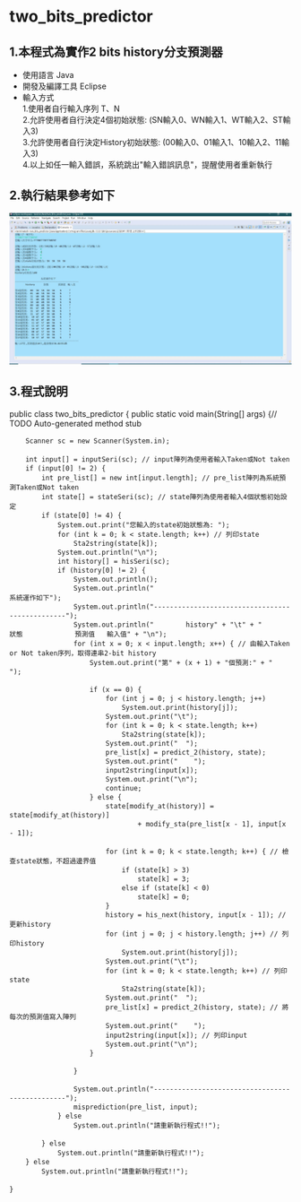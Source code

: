 # two_bits_predictor
## 1.本程式為實作2 bits history分支預測器
* 使用語言 Java
* 開發及編譯工具 Eclipse
* 輸入方式 
 <br/>  1.使用者自行輸入序列 T、N
 <br/>  2.允許使用者自行決定4個初始狀態: (SN輸入0、WN輸入1、WT輸入2、ST輸入3)
 <br/>  3.允許使用者自行決定History初始狀態: (00輸入0、01輸入1、10輸入2、11輸入3)
 <br/>  4.以上如任一輸入錯誤，系統跳出"輸入錯誤訊息"，提醒使用者重新執行
 ## 2.執行結果參考如下
![image](3.jpg "執行結果")
 ## 3.程式說明
  public class two_bits_predictor {
	public static void main(String[] args) {// TODO Auto-generated method stub

		Scanner sc = new Scanner(System.in);

		int input[] = inputSeri(sc); // input陣列為使用者輸入Taken或Not taken
		if (input[0] != 2) {
			int pre_list[] = new int[input.length]; // pre_list陣列為系統預測Taken或Not taken
			int state[] = stateSeri(sc); // state陣列為使用者輸入4個狀態初始設定
			if (state[0] != 4) {
				System.out.print("您輸入的state初始狀態為: ");
				for (int k = 0; k < state.length; k++) // 列印state
					Sta2string(state[k]);
				System.out.println("\n");
				int history[] = hisSeri(sc);
				if (history[0] != 2) {
					System.out.println();
					System.out.println("                                   系統運作如下");
					System.out.println("------------------------------------------------");
					System.out.println("        history" + "\t" + "          狀態             預測值   輸入值" + "\n");
					for (int x = 0; x < input.length; x++) { // 由輸入Taken or Not taken序列，取得連串2-bit history
						System.out.print("第" + (x + 1) + "個預測:" + "  ");

						if (x == 0) {
							for (int j = 0; j < history.length; j++)
								System.out.print(history[j]);
							System.out.print("\t");
							for (int k = 0; k < state.length; k++)
								Sta2string(state[k]);
							System.out.print("  ");
							pre_list[x] = predict_2(history, state);
							System.out.print("    ");
							input2string(input[x]);
							System.out.print("\n");
							continue;
						} else {
							state[modify_at(history)] = state[modify_at(history)]
									+ modify_sta(pre_list[x - 1], input[x - 1]);

							for (int k = 0; k < state.length; k++) { // 檢查state狀態，不超過邊界值
								if (state[k] > 3)
									state[k] = 3;
								else if (state[k] < 0)
									state[k] = 0;
							}
							history = his_next(history, input[x - 1]); // 更新history
							for (int j = 0; j < history.length; j++) // 列印history
								System.out.print(history[j]);
							System.out.print("\t");
							for (int k = 0; k < state.length; k++) // 列印state
								Sta2string(state[k]);
							System.out.print("  ");
							pre_list[x] = predict_2(history, state); // 將每次的預測值寫入陣列
							System.out.print("    ");
							input2string(input[x]); // 列印input
							System.out.print("\n");
						}

					}

					System.out.println("------------------------------------------------");
					misprediction(pre_list, input);
				} else
					System.out.println("請重新執行程式!!");

			} else
				System.out.println("請重新執行程式!!");
		} else
			System.out.println("請重新執行程式!!");

	}
